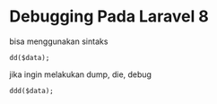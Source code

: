 # Debugging Pada Laravel 8

bisa menggunakan sintaks

```
dd($data);
```

jika ingin melakukan dump, die, debug

```
ddd($data);
```
